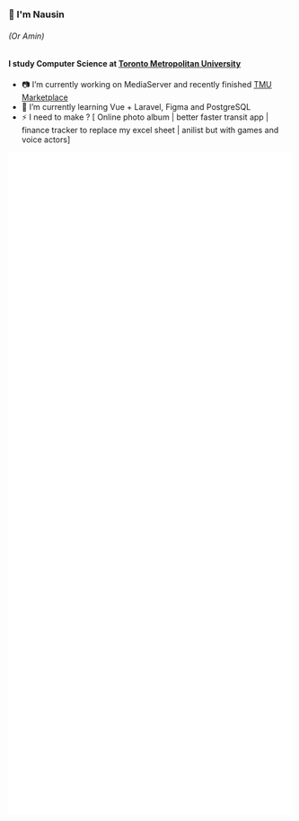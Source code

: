 ### 👋 I'm Nausin
<h6>(Or Amin)</h6>

<h4>I study Computer Science at <a href="https://tmucscu.com/">Toronto Metropolitan University</a></h4>

- 📷 I’m currently working on MediaServer and recently finished <a href="https://tmu-marketplace-atoz.onrender.com/">TMU Marketplace</a>
- 🌱 I’m currently learning Vue + Laravel, Figma and PostgreSQL
- ⚡ I need to make ? [ Online photo album | better faster transit app | finance tracker to replace my excel sheet | anilist but with games and voice actors]


<img align='left' src="https://github.com/aminnausin/stats/blob/master/generated/overview.svg#gh-dark-mode-only" />
<img align='center' src="https://github.com/aminnausin/stats/blob/master/generated/languages.svg#gh-dark-mode-only" />
<img align='left' src="https://github.com/aminnausin/stats/blob/master/generated/overview.svg#gh-light-mode-only" />
<img align='center' src="https://github.com/aminnausin/stats/blob/master/generated/languages.svg#gh-light-mode-only" />
<!--
**aminnausin/aminnausin** is a ✨ _special_ ✨ repository because its `README.md` (this file) appears on your GitHub profile.

Here are some ideas to get you started:
- 🔭 I’m currently working on

- 👯 I’m looking to collaborate on ...
- 🤔 I’m looking for help with ...
- 💬 Ask me about ...
- 📫 How to reach me: ...
- 😄 Pronouns: ...
- ⚡ Fun fact: ...
-->
